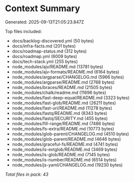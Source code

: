 # Context Summary

Generated: 2025-09-13T21:05:23.847Z

Top files included:

- docs/backlog-discovered.yml (50 bytes)
- docs/infra-facts.md (201 bytes)
- docs/roadmap-status.md (312 bytes)
- docs/roadmap.yml (6009 bytes)
- docs/tech-stack.yml (255 bytes)
- node_modules/ajv/README.md (13781 bytes)
- node_modules/ajv-formats/README.md (6164 bytes)
- node_modules/argparse/CHANGELOG.md (5966 bytes)
- node_modules/argparse/README.md (2768 bytes)
- node_modules/braces/README.md (21505 bytes)
- node_modules/chalk/readme.md (11696 bytes)
- node_modules/fast-deep-equal/README.md (3323 bytes)
- node_modules/fast-glob/README.md (26211 bytes)
- node_modules/fast-uri/README.md (11278 bytes)
- node_modules/fastq/README.md (8343 bytes)
- node_modules/fastq/SECURITY.md (455 bytes)
- node_modules/fill-range/README.md (7486 bytes)
- node_modules/fs-extra/README.md (10773 bytes)
- node_modules/glob-parent/CHANGELOG.md (4510 bytes)
- node_modules/glob-parent/README.md (4646 bytes)
- node_modules/graceful-fs/README.md (4741 bytes)
- node_modules/is-extglob/README.md (3469 bytes)
- node_modules/is-glob/README.md (7145 bytes)
- node_modules/is-number/README.md (6514 bytes)
- node_modules/js-yaml/CHANGELOG.md (19230 bytes)

_Total files in pack: 43_
